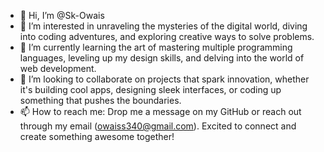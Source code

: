- 👋 Hi, I’m @Sk-Owais
- 👀 I’m interested in unraveling the mysteries of the digital world, diving into coding adventures, and exploring creative ways to solve problems.
- 🌱 I’m currently learning the art of mastering multiple programming languages, leveling up my design skills, and delving into the world of web development.
- 💞️ I’m looking to collaborate on projects that spark innovation, whether it's building cool apps, designing sleek interfaces, or coding up something that pushes the boundaries.
- 📫 How to reach me: Drop me a message on my GitHub or reach out through my email (owaiss340@gmail.com). Excited to connect and create something awesome together!

<!---
Sk-Owais/Sk-Owais is a ✨ special ✨ repository because its `README.md` (this file) appears on your GitHub profile.
You can click the Preview link to take a look at your changes.
--->
